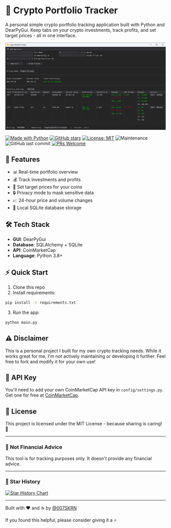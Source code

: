 # 🚀 Crypto Portfolio Tracker

A personal simple crypto portfolio tracking application built with Python and DearPyGui. Keep tabs on your crypto investments, track profits, and set target prices - all in one interface.

![Preview](screenshots/preview.png)

[![Made with Python](https://img.shields.io/badge/Made%20with-Python-1f425f.svg)](https://www.python.org/)
[![GitHub stars](https://img.shields.io/github/stars/007SKRN/crypto-portfolio-tracker?style=social)](https://github.com/007SKRN/crypto-portfolio-tracker/stargazers)
[![License: MIT](https://img.shields.io/badge/License-MIT-yellow.svg)](https://opensource.org/licenses/MIT)
![Maintenance](https://img.shields.io/badge/Maintained%3F-no-red.svg)
![GitHub last commit](https://img.shields.io/github/last-commit/007SKRN/crypto-portfolio-tracker)
[![PRs Welcome](https://img.shields.io/badge/PRs-welcome-brightgreen.svg)](http://makeapullrequest.com)

## 🎯 Features

- 📊 Real-time portfolio overview
- 💰 Track investments and profits
- 🎯 Set target prices for your coins
- 🔒 Privacy mode to mask sensitive data
- 📈 24-hour price and volume changes
- 💾 Local SQLite database storage

## 🛠️ Tech Stack

- **GUI**: DearPyGui
- **Database**: SQLAlchemy + SQLite
- **API**: CoinMarketCap
- **Language**: Python 3.8+

## ⚡ Quick Start

1. Clone this repo
2. Install requirements:
```bash
pip install -r requirements.txt
```

3. Run the app:
```bash
python main.py
```

## ⚠️ Disclaimer

This is a personal project I built for my own crypto tracking needs. While it works great for me, I'm not actively maintaining or developing it further. Feel free to fork and modify it for your own use!

## 🔑 API Key

You'll need to add your own CoinMarketCap API key in `config/settings.py`. Get one for free at [CoinMarketCap](https://coinmarketcap.com/api/).

## 📝 License

This project is licensed under the MIT License - because sharing is caring! 🤘

---

### 🚫 Not Financial Advice

This tool is for tracking purposes only. It doesn't provide any financial advice. 

---

### 🌟 Star History

[![Star History Chart](https://api.star-history.com/svg?repos=007SKRN/crypto-portfolio-tracker&type=Date)](https://star-history.com/#007SKRN/crypto-portfolio-tracker&Date)

---

Built with ❤️ and ☕ by [@007SKRN](https://github.com/007SKRN)

If you found this helpful, please consider giving it a ⭐
